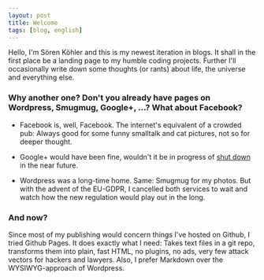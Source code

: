 ```yaml
---
layout: post
title: Welcome
tags: [blog, english]
---
```

Hello, I'm Sören Köhler and this is my newest iteration in blogs. It shall in the first place be a landing page to my humble coding projects. Further I'll occasionally write down some thoughts (or rants) about life, the universe and everything else.

### Why another one? Don't you already have pages on Wordpress, Smugmug, Google+, ...? What about Facebook?

- Facebook is, well, Facebook. The internet's equivalent of a crowded pub: Always good for some funny smalltalk and cat pictures, not so for deeper thought.

- Google+ would have been fine, wouldn't it be in progress of [shut down](https://en.wikipedia.org/wiki/Google%2B#Shutdown_of_consumer_version) in the near future.

- Wordpress was a long-time home. Same: Smugmug for my photos. But with the advent of the EU-GDPR, I cancelled both services to wait and watch how the new regulation would play out in the long.

### And now?

Since most of my publishing would concern things I've hosted on Github, I tried Github Pages. It does exactly what I need: Takes text files in a git repo, transforms them into plain, fast HTML, no plugins, no ads, very few attack vectors for hackers and lawyers. Also, I prefer Markdown over the WYSIWYG-approach of Wordpress.
